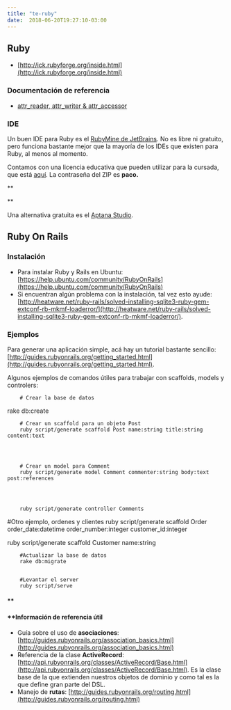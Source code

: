 ```yaml
---
title: "te-ruby"
date:  2018-06-20T19:27:10-03:00
---
```



## Ruby


* [http://ick.rubyforge.org/inside.html](http://ick.rubyforge.org/inside.html)

### Documentación de referencia


* [attr_reader, attr_writer & attr_accessor](http://stackoverflow.com/questions/4370960/what-is-attr-accessor-in-ruby)


### IDE

Un buen IDE para Ruby es el [RubyMine de JetBrains](http://www.jetbrains.com/ruby/download/index.html). No es libre ni gratuito, pero funciona bastante mejor que la mayoría de los IDEs que existen para Ruby, al menos al momento.


Contamos con una licencia educativa que pueden utilizar para la cursada, que está [aquí](../te-ruby-RMLicense-zip?attredirects=0). La contraseña del ZIP es **paco.**

**

**

Una alternativa gratuita es el [Aptana Studio](http://aptana.com/products/studio3/download).
## Ruby On Rails

### Instalación

* Para instalar Ruby y Rails en Ubuntu: [https://help.ubuntu.com/community/RubyOnRails](https://help.ubuntu.com/community/RubyOnRails)
* Si encuentran algún problema con la instalación, tal vez esto ayude: [http://heatware.net/ruby-rails/solved-installing-sqlite3-ruby-gem-extconf-rb-mkmf-loaderror/](http://heatware.net/ruby-rails/solved-installing-sqlite3-ruby-gem-extconf-rb-mkmf-loaderror/).

### Ejemplos

Para generar una aplicación simple, acá hay un tutorial bastante sencillo: [http://guides.rubyonrails.org/getting_started.html](http://guides.rubyonrails.org/getting_started.html).


Algunos ejemplos de comandos útiles para trabajar con scaffolds, models y controlers:






        # Crear la base de datos
rake db:create

        

        # Crear un scaffold para un objeto Post
        ruby script/generate scaffold Post name:string title:string content:text


        

        # Crear un model para Comment
        ruby script/generate model Comment commenter:string body:text post:references


        

        ruby script/generate controller Comments




#Otro ejemplo, ordenes y clientes
ruby script/generate scaffold Order order_date:datetime order_number:integer customer_id:integer


ruby script/generate scaffold Customer name:string


        

        #Actualizar la base de datos
        rake db:migrate


        #Levantar el server
        ruby script/serve
#### **[]()
#### **[]()Información de referencia útil


* Guía sobre el uso de **asociaciones**: [http://guides.rubyonrails.org/association_basics.html](http://guides.rubyonrails.org/association_basics.html)
* Referencia de la clase **ActiveRecord**: [http://api.rubyonrails.org/classes/ActiveRecord/Base.html](http://api.rubyonrails.org/classes/ActiveRecord/Base.html). Es la clase base de la que extienden nuestros objetos de dominio y como tal es la que define gran parte del DSL.
* Manejo de **rutas**: [http://guides.rubyonrails.org/routing.html](http://guides.rubyonrails.org/routing.html)